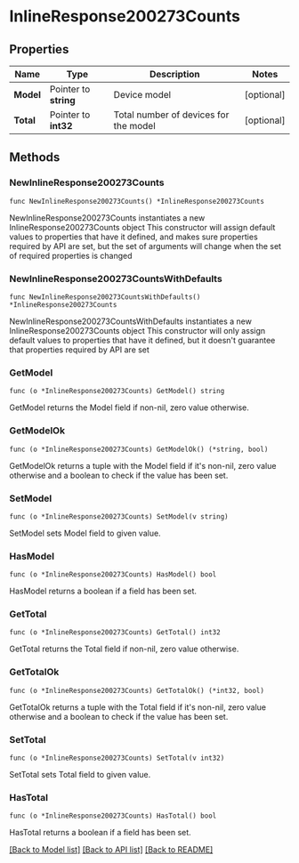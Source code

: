 # InlineResponse200273Counts

## Properties

Name | Type | Description | Notes
------------ | ------------- | ------------- | -------------
**Model** | Pointer to **string** | Device model | [optional] 
**Total** | Pointer to **int32** | Total number of devices for the model | [optional] 

## Methods

### NewInlineResponse200273Counts

`func NewInlineResponse200273Counts() *InlineResponse200273Counts`

NewInlineResponse200273Counts instantiates a new InlineResponse200273Counts object
This constructor will assign default values to properties that have it defined,
and makes sure properties required by API are set, but the set of arguments
will change when the set of required properties is changed

### NewInlineResponse200273CountsWithDefaults

`func NewInlineResponse200273CountsWithDefaults() *InlineResponse200273Counts`

NewInlineResponse200273CountsWithDefaults instantiates a new InlineResponse200273Counts object
This constructor will only assign default values to properties that have it defined,
but it doesn't guarantee that properties required by API are set

### GetModel

`func (o *InlineResponse200273Counts) GetModel() string`

GetModel returns the Model field if non-nil, zero value otherwise.

### GetModelOk

`func (o *InlineResponse200273Counts) GetModelOk() (*string, bool)`

GetModelOk returns a tuple with the Model field if it's non-nil, zero value otherwise
and a boolean to check if the value has been set.

### SetModel

`func (o *InlineResponse200273Counts) SetModel(v string)`

SetModel sets Model field to given value.

### HasModel

`func (o *InlineResponse200273Counts) HasModel() bool`

HasModel returns a boolean if a field has been set.

### GetTotal

`func (o *InlineResponse200273Counts) GetTotal() int32`

GetTotal returns the Total field if non-nil, zero value otherwise.

### GetTotalOk

`func (o *InlineResponse200273Counts) GetTotalOk() (*int32, bool)`

GetTotalOk returns a tuple with the Total field if it's non-nil, zero value otherwise
and a boolean to check if the value has been set.

### SetTotal

`func (o *InlineResponse200273Counts) SetTotal(v int32)`

SetTotal sets Total field to given value.

### HasTotal

`func (o *InlineResponse200273Counts) HasTotal() bool`

HasTotal returns a boolean if a field has been set.


[[Back to Model list]](../README.md#documentation-for-models) [[Back to API list]](../README.md#documentation-for-api-endpoints) [[Back to README]](../README.md)



